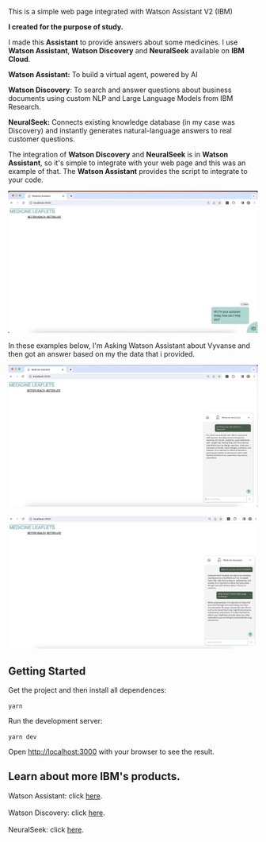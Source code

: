 This is a simple web page integrated with Watson Assistant V2 (IBM)

**I created for the purpose of study.**

I made this **Assistant** to provide answers about some medicines. I use **Watson Assistant**, **Watson Discovery** and **NeuralSeek** available on **IBM Cloud**.

**Watson Assistant:** To build a virtual agent, powered by AI

**Watson Discovery**: To search and answer questions about business documents using custom NLP and Large Language Models from IBM Research.

**NeuralSeek:** Connects existing knowledge database (in my case was Discovery) and instantly generates natural-language answers to real customer questions.

The integration of **Watson Discovery** and **NeuralSeek** is in **Watson Assistant**, so it's simple to integrate with your web page and this was an example of that. The **Watson Assistant** provides the script to integrate to your code.

![Imagem 1 - Page](./Images/01.png)

In these examples below, I'm Asking Watson Assistant about Vyvanse and then got an answer based on my the data that i provided. 

![Imagem 2](./Images/02.png)

![Imagem 3 - Keeping asking Watson Assistant about Vyvanse ](./Images/03.png)

## Getting Started

Get the project and then install all dependences:

`yarn`

Run the development server:

`yarn dev`

Open [http://localhost:3000](http://localhost:3000) with your browser to see the result.


## Learn about more IBM's products.

Watson Assistant: click [here](https://www.ibm.com/products/watson-assistant).
<br>
<br>
Watson Discovery: click [here](https://www.ibm.com/products/watson-discovery).
<br>
<br>
NeuralSeek: click [here](https://cloud.ibm.com/catalog/services/neuralseek).
